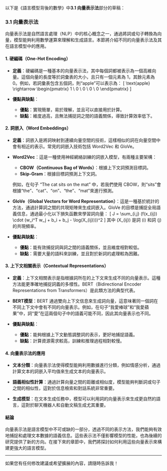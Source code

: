 以下是《語言模型背後的數學》中**3.1 向量表示法**部分的草稿：

### 3.1 向量表示法

向量表示法是自然語言處理（NLP）中的核心概念之一，通過將詞或句子轉換為向量，模型能夠利用數學運算來理解和生成語言。本節將介紹不同的向量表示法及其在語言模型中的應用。

#### 1. 硬編碼（One-Hot Encoding）

- **定義**：硬編碼是一種基本的向量表示法，其中每個詞都被表示為一個高維向量。這個向量的長度等於詞彙表的大小，且只有一個元素為 1，其餘元素為 0。例如，若詞彙表包含五個詞，則“apple”可以表示為：
  \[
  \text{apple} \rightarrow \begin{pmatrix} 1 \\ 0 \\ 0 \\ 0 \\ 0 \end{pmatrix}
  \]
  
- **優點與缺點**：
  - **優點**：實現簡單，易於理解，並且可以直接用於計算。
  - **缺點**：維度過高，且無法捕捉詞之間的語義關係，導致計算效率低下。

#### 2. 詞嵌入（Word Embeddings）

- **定義**：詞嵌入是將詞映射到連續向量空間的技術，這樣相似的詞在向量空間中會有相近的表示。常見的詞嵌入技術包括 Word2Vec 和 GloVe。

- **Word2Vec**：這是一種使用神經網絡訓練的詞嵌入模型，有兩種主要架構：
  - **CBOW（Continuous Bag of Words）**：根據上下文詞預測目標詞。
  - **Skip-Gram**：根據目標詞預測上下文詞。

  例如，在句子 “The cat sits on the mat” 中，若我們使用 CBOW，則“sits”會根據“the”、“cat”、“on”、“the”、“mat”來進行預測。

- **GloVe（Global Vectors for Word Representation）**：這是一種基於統計的方法，通過計算詞之間的共現矩陣來生成詞嵌入。GloVe 的目標是捕捉全局語義信息，通過最小化以下損失函數來學習詞向量：
  \[
  J = \sum_{i,j} (f(x_{ij}) \cdot (w_i^T w_j + b_i + b_j - \log(X_{ij})))^2
  \]
  其中 \(X_{ij}\) 是詞 \(i\) 和詞 \(j\) 的共現頻率。

- **優點與缺點**：
  - **優點**：能有效捕捉詞與詞之間的語義關係，並且維度相對較低。
  - **缺點**：需要大量的語料來訓練，並且對於新詞的處理較為困難。

#### 3. 上下文相關表示（Contextual Representations）

- **定義**：上下文相關表示是指根據詞所在的上下文來生成不同的向量表示。這種方法能更準確地捕捉詞義的多樣性。BERT（Bidirectional Encoder Representations from Transformers）是此類方法的典型代表。

- **BERT模型**：BERT 通過雙向上下文信息來生成詞向量，這意味著同一個詞在不同上下文中會有不同的向量表示。例如，在句子“我愛棒球”和“我愛蘋果”中，詞“愛”在這兩個句子中的語義可能不同，因此其向量表示也不同。

- **優點與缺點**：
  - **優點**：能夠根據上下文動態調整詞的表示，更好地捕捉語義。
  - **缺點**：計算資源需求較高，訓練和推理過程相對較慢。

#### 4. 向量表示法的應用

- **文本分類**：向量表示法使得模型能夠利用數據進行分類，例如情感分析，通過計算文本的詞嵌入平均值來生成文本的向量表示。

- **語義相似性計算**：通過計算向量之間的距離或相似度，模型能夠判斷詞或句子之間的相似性，這對於信息檢索和對話系統非常重要。

- **生成模型**：在文本生成任務中，模型可以利用詞的向量表示來生成更自然的語言，這對於聊天機器人和自動文稿生成尤其重要。

#### 結論

向量表示法是語言模型中不可或缺的一部分，透過不同的表示方法，我們能夠有效地捕捉和處理文本數據的語義信息。這些表示法不僅影響模型的性能，也為後續的研究提供了新的方向。在接下來的章節中，我們將探討如何利用這些向量表示來構建更強大的語言模型。

---

如果您有任何修改建議或希望擴展的內容，請隨時告訴我！